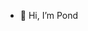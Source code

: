 - 👋 Hi, I’m Pond

<!---
Chinnawat-7/Chinnawat-7 is a ✨ special ✨ repository because its `README.md` (this file) appears on your GitHub profile.
You can click the Preview link to take a look at your changes.
--->
